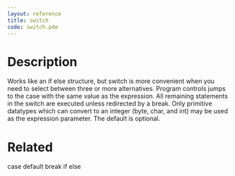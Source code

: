 ```yaml
---
layout: reference
title: switch
code: switch.pde
---
```


# Description

Works like an if else structure, but switch is more convenient when you need to select between three or more alternatives. Program controls jumps to the case with the same value as the expression. All remaining statements in the switch are executed unless redirected by a break. Only primitive datatypes which can convert to an integer (byte, char, and int) may be used as the expression parameter. The default is optional.

# Related

case
default
break
if
else
